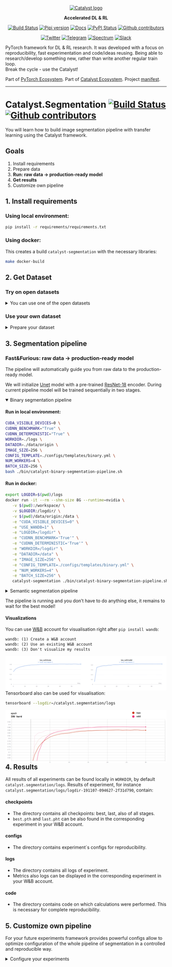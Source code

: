 <div align="center">

[![Catalyst logo](https://raw.githubusercontent.com/catalyst-team/catalyst-pics/master/pics/catalyst_logo.png)](https://github.com/catalyst-team/catalyst)

**Accelerated DL & RL**

[![Build Status](http://66.248.205.49:8111/app/rest/builds/buildType:id:Segmentation_Tests/statusIcon.svg)](http://66.248.205.49:8111/project.html?projectId=Segmentation&tab=projectOverview&guest=1)
[![Pipi version](https://img.shields.io/pypi/v/catalyst.svg)](https://pypi.org/project/catalyst/)
[![Docs](https://img.shields.io/badge/dynamic/json.svg?label=docs&url=https%3A%2F%2Fpypi.org%2Fpypi%2Fcatalyst%2Fjson&query=%24.info.version&colorB=brightgreen&prefix=v)](https://catalyst-team.github.io/catalyst/index.html)
[![PyPI Status](https://pepy.tech/badge/catalyst)](https://pepy.tech/project/catalyst)
[![Github contributors](https://img.shields.io/github/contributors/catalyst-team/catalyst.svg?logo=github&logoColor=white)](https://github.com/catalyst-team/catalyst/graphs/contributors)

[![Twitter](https://img.shields.io/badge/news-on%20twitter-499feb)](https://twitter.com/catalyst_core)
[![Telegram](https://img.shields.io/badge/channel-on%20telegram-blue)](https://t.me/catalyst_team)
[![Spectrum](https://img.shields.io/badge/chat-on%20spectrum-blueviolet)](https://spectrum.chat/catalyst)
[![Slack](https://img.shields.io/badge/ODS-slack-red)](https://opendatascience.slack.com/messages/CGK4KQBHD)


</div>

PyTorch framework for DL & RL research.
It was developed with a focus on reproducibility,
fast experimentation and code/ideas reusing.
Being able to research/develop something new,
rather than write another regular train loop. <br/>
Break the cycle - use the Catalyst!

Part of [PyTorch Ecosystem](https://pytorch.org/ecosystem/). Part of [Catalyst Ecosystem](https://docs.google.com/presentation/d/1D-yhVOg6OXzjo9K_-IS5vSHLPIUxp1PEkFGnpRcNCNU/edit?usp=sharing). Project [manifest](https://github.com/catalyst-team/catalyst/blob/master/MANIFEST.md).

---

# Catalyst.Segmentation [![Build Status](http://66.248.205.49:8111/app/rest/builds/buildType:id:Segmentation_Tests/statusIcon.svg)](http://66.248.205.49:8111/project.html?projectId=Segmentation&tab=projectOverview&guest=1) [![Github contributors](https://img.shields.io/github/contributors/catalyst-team/segmentation.svg?logo=github&logoColor=white)](https://github.com/catalyst-team/segmentation/graphs/contributors)

You will learn how to build image segmentation pipeline with transfer learning using the Catalyst framework.

## Goals
1. Install requirements
2. Prepare data
3. **Run: raw data → production-ready model**
4. **Get results**
5. Customize own pipeline

## 1. Install requirements

### Using local environment:

```bash
pip install -r requirements/requirements.txt
```

### Using docker:

This creates a build `catalyst-segmentation` with the necessary libraries:
```bash
make docker-build
```

## 2. Get Dataset

### Try on open datasets

<details>
<summary>You can use one of the open datasets </summary>
<p>

```bash
export DATASET="isbi"

rm -rf data/
mkdir -p data

if [[ "$DATASET" == "isbi" ]]; then
    # binary segmentation
    # http://brainiac2.mit.edu/isbi_challenge/
    download-gdrive 1uyPb9WI0t2qMKIqOjFKMv1EtfQ5FAVEI isbi_cleared_191107.tar.gz
    tar -xf isbi_cleared_191107.tar.gz &>/dev/null
    mv isbi_cleared_191107 ./data/origin
elif [[ "$DATASET" == "voc2012" ]]; then
    # semantic segmentation
    # http://host.robots.ox.ac.uk/pascal/VOC/voc2012/
    wget http://host.robots.ox.ac.uk/pascal/VOC/voc2012/VOCtrainval_11-May-2012.tar
    tar -xf VOCtrainval_11-May-2012.tar &>/dev/null
    mkdir -p ./data/origin/images/; mv VOCdevkit/VOC2012/JPEGImages/* $_
    mkdir -p ./data/origin/raw_masks; mv VOCdevkit/VOC2012/SegmentationClass/* $_
fi
```

</p>
</details>

### Use your own dataset

<details>
<summary>Prepare your dataset</summary>
<p>

#### Data structure

Make sure, that final folder with data has the required structure:
```bash
/path/to/your_dataset/
        images/
            image_1
            image_2
            ...
            image_N
        raw_masks/
            mask_1
            mask_2
            ...
            mask_N
```

#### Data location

* The easiest way is to move your data:
    ```bash
    mv /path/to/your_dataset/* /catalyst.segmentation/data/origin
    ```
    In that way you can run pipeline with default settings.

* If you prefer leave data in `/path/to/your_dataset/`
    * In local environment:
        * Link directory
            ```bash
            ln -s /path/to/your_dataset $(pwd)/data/origin
            ```
         * Or just set path to your dataset `DATADIR=/path/to/your_dataset` when you start the pipeline.

    * Using docker

        You need to set:
        ```bash
           -v /path/to/your_dataset:/data \ #instead default  $(pwd)/data/origin:/data
         ```
        in the script below to start the pipeline.

</p>
</details>

## 3. Segmentation pipeline

### Fast&Furious: raw data → production-ready model

The pipeline will automatically guide you from raw data to the production-ready model.

We will initialize [Unet](https://arxiv.org/abs/1505.04597) model with a pre-trained [ResNet-18](https://arxiv.org/abs/1512.03385) encoder. During current pipeline model will be trained sequentially in two stages.

<details open>
<summary>Binary segmentation pipeline</summary>
<p>

#### Run in local environment:

```bash
CUDA_VISIBLE_DEVICES=0 \
CUDNN_BENCHMARK="True" \
CUDNN_DETERMINISTIC="True" \
WORKDIR=./logs \
DATADIR=./data/origin \
IMAGE_SIZE=256 \
CONFIG_TEMPLATE=./configs/templates/binary.yml \
NUM_WORKERS=4 \
BATCH_SIZE=256 \
bash ./bin/catalyst-binary-segmentation-pipeline.sh
```

#### Run in docker:

```bash
export LOGDIR=$(pwd)/logs
docker run -it --rm --shm-size 8G --runtime=nvidia \
   -v $(pwd):/workspace/ \
   -v $LOGDIR:/logdir/ \
   -v $(pwd)/data/origin:/data \
   -e "CUDA_VISIBLE_DEVICES=0" \
   -e "USE_WANDB=1" \
   -e "LOGDIR=/logdir" \
   -e "CUDNN_BENCHMARK='True'" \
   -e "CUDNN_DETERMINISTIC='True'" \
   -e "WORKDIR=/logdir" \
   -e "DATADIR=/data" \
   -e "IMAGE_SIZE=256" \
   -e "CONFIG_TEMPLATE=./configs/templates/binary.yml" \
   -e "NUM_WORKERS=4" \
   -e "BATCH_SIZE=256" \
   catalyst-segmentation ./bin/catalyst-binary-segmentation-pipeline.sh
```

</p>
</details>

<details>
<summary>Semantic segmentation pipeline</summary>
<p>

#### Run in local environment:

```bash
CUDA_VISIBLE_DEVICES=0 \
CUDNN_BENCHMARK="True" \
CUDNN_DETERMINISTIC="True" \
WORKDIR=./logs \
DATADIR=./data/origin \
IMAGE_SIZE=256 \
CONFIG_TEMPLATE=./configs/templates/semantic.yml \
NUM_WORKERS=4 \
BATCH_SIZE=256 \
bash ./bin/catalyst-semantic-segmentation-pipeline.sh
```

#### Run in docker:

```bash
export LOGDIR=$(pwd)/logs
docker run -it --rm --shm-size 8G --runtime=nvidia \
   -v $(pwd):/workspace/ \
   -v $LOGDIR:/logdir/ \
   -v $(pwd)/data/origin:/data \
   -e "CUDA_VISIBLE_DEVICES=0" \
   -e "USE_WANDB=1" \
   -e "LOGDIR=/logdir" \
   -e "CUDNN_BENCHMARK='True'" \
   -e "CUDNN_DETERMINISTIC='True'" \
   -e "WORKDIR=/logdir" \
   -e "DATADIR=/data" \
   -e "IMAGE_SIZE=256" \
   -e "CONFIG_TEMPLATE=./configs/templates/semantic.yml" \
   -e "NUM_WORKERS=4" \
   -e "BATCH_SIZE=256" \
   catalyst-segmentation ./bin/catalyst-semantic-segmentation-pipeline.sh
```

</p>
</details>

The pipeline is running and you don’t have to do anything else, it remains to wait for the best model!

#### Visualizations

You can use [W&B](https://www.wandb.com/) account for visualisation right after `pip install wandb`:

```
wandb: (1) Create a W&B account
wandb: (2) Use an existing W&B account
wandb: (3) Don't visualize my results
```
<img src="/pics/wandb_metrics.png" title="w&b binary segmentation metrics"  align="left">

Tensorboard also can be used for visualisation:

```bash
tensorboard --logdir=/catalyst.segmentation/logs
```
<img src="/pics/tf_metrics.png" title="tf binary segmentation metrics"  align="left">

## 4. Results
All results of all experiments can be found locally in `WORKDIR`, by default `catalyst.segmentation/logs`. Results of experiment, for instance `catalyst.segmentation/logs/logdir-191107-094627-2f31d790`, contain:

#### checkpoints
*  The directory contains all checkpoints: best, last, also of all stages.
* `best.pth` and `last.pht` can be also found in the corresponding experiment in your W&B account.

#### configs
*  The directory contains experiment\`s configs for reproducibility.

#### logs
* The directory contains all logs of experiment.
* Metrics also logs can be displayed in the corresponding experiment in your W&B account.

#### code
*  The directory contains code on which calculations were performed. This is necessary for complete reproducibility.

## 5. Customize own pipeline

For your future experiments framework provides powerful configs allow to optimize configuration of the whole pipeline of segmentation in a controlled and reproducible way.

<details>
<summary>Configure your experiments</summary>
<p>

* Common settings of stages of training and model parameters can be found in `catalyst.segmentation/configs/_common.yml`.
    * `model_params`: detailed configuration of models, including:
        * model, for instance `ResnetUnet`
        * detailed architecture description
        * using pretrained model
    * `stages`: you can configure training or inference in several stages with different hyperparameters. In our example:
        * optimizer params
        * first learn the head(s), then train the whole network

* The `CONFIG_TEMPLATE` with other experiment\`s hyperparameters, such as data_params and is here: `catalyst.segmentation/configs/templates/binary.yml`.  The config allows you to define:
    * `data_params`: path, batch size, num of workers and so on
    * `callbacks_params`: Callbacks are used to execute code during training, for example, to get metrics or save checkpoints. Catalyst provide wide variety of helpful callbacks also you can use custom.

You can find much more options for configuring experiments in [catalyst documentation.](https://catalyst-team.github.io/catalyst/)

</p>
</details>
